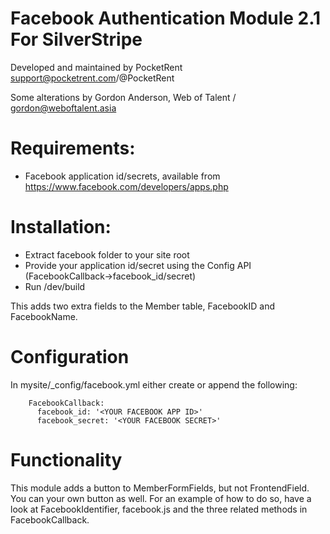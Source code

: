 # Facebook Authentication Module 2.1 For SilverStripe

Developed and maintained by PocketRent
  support@pocketrent.com/@PocketRent

Some alterations by Gordon Anderson, Web of Talent / gordon@weboftalent.asia

# Requirements:
* Facebook application id/secrets, available from https://www.facebook.com/developers/apps.php

# Installation:
- Extract facebook folder to your site root
- Provide your application id/secret using the Config API
	(FacebookCallback->facebook_id/secret)
- Run /dev/build

This adds two extra fields to the Member table, FacebookID and FacebookName.

# Configuration
In mysite/_config/facebook.yml either create or append the following:

		FacebookCallback:
		  facebook_id: '<YOUR FACEBOOK APP ID>'
		  facebook_secret: '<YOUR FACEBOOK SECRET>'


# Functionality

This module adds a button to MemberFormFields, but not FrontendField. You can
 your own button as well. For an example of how to do so, have a look at
FacebookIdentifier, facebook.js and the three related methods in FacebookCallback.
